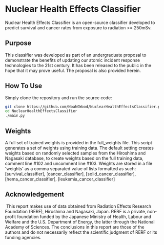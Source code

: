 # Nuclear Health Effects Classifier
Nuclear Health Effects Classifier is an open-source classifier developed to predict survival and cancer rates from exposure to radiation >= 250mSv.

## Purpose

This classifier was developed as part of an undergraduate proposal to demonstrate the benefits of updating our atomic incident response technologies to the 21st century. It has been released to the public in the hope that it may prove useful. The proposal is also provided herein.

## How To Use

Simply clone the repository and run the source code:

```bash
git clone https://github.com/NoahGWood/NuclearHealthEffectsClassifier.git
cd NuclearHealthEffectsClassifier
./main.py
```

## Weights

A full set of trained weights is provided in the full_weights file. This script generates a set of weights using training data. The default setting creates weights based on randomly selected samples from the Hiroshima and Nagasaki database, to create weights based on the full training data, comment line #102 and uncomment line #103.  Weights are stored in a file 'weights' as a comma separated value of lists formatted as such:
		[survival_classifier], [cancer_classifier], [solid_cancer_classifier], [hema_cancer_classifier], [leukemia_cancer_classifier]

## Acknowledgement

​	This report makes use of data obtained from Radiation Effects Research Foundation (RERF), Hiroshima and Nagasaki, Japan. RERF is a private, non-profit foundation funded by the Japanese Ministry of Health, Labour and Welfare and the U.S. Department of Energy, the latter through the National Academy of Sciences. The conclusions in this report are those of the authors and do not necessarily reflect the scientific judgment of RERF or its funding agencies.
